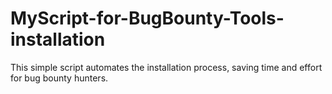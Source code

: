 # MyScript-for-BugBounty-Tools-installation
 This simple script automates the installation process, saving time and effort for bug bounty hunters.
